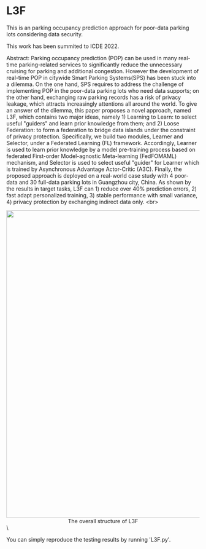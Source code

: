 # L3F
This is an parking occupancy prediction approach for poor-data parking lots considering data security.

This work has been summited to ICDE 2022.

Abstract: Parking occupancy prediction (POP) can be used in many real-time parking-related services to significantly reduce the unnecessary cruising for parking and additional congestion. However the development of real-time POP in citywide Smart Parking Systems(SPS) has been stuck into a dilemma. On the one hand, SPS requires to address the challenge of implementing POP in the poor-data parking lots who need data supports; on the other hand, exchanging raw parking records has a risk of privacy leakage, which attracts increasingly attentions all around the world. To give an answer of the dilemma, this paper proposes a novel approach, named L3F, which contains two major ideas, namely 1) Learning to Learn: to select useful "guiders" and learn prior knowledge from them; and 2) Loose Federation: to form a federation to bridge data islands under the constraint of privacy protection. Specifically, we build two modules, Learner and Selector, under a Federated Learning (FL) framework. Accordingly, Learner is used to learn prior knowledge by a model pre-training process based on federated First-order Model-agnostic Meta-learning (FedFOMAML) mechanism, and Selector is used to select useful "guider" for Learner which is trained by Asynchronous Advantage Actor-Critic (A3C). Finally, the proposed approach is deployed on a real-world case study with 4 poor-data and 30 full-data parking lots in Guangzhou city, China. As shown by the results in target tasks, L3F can  1) reduce over 40% prediction errors, 2) fast adapt personalized training, 3) stable performance with small variance, 4) privacy protection by exchanging indirect data only. \<br>

<div align="center"><img src="https://user-images.githubusercontent.com/49360609/147719583-a9787950-635d-4015-b1e2-2ed145260ab4.jpg" width="800"/>
</div>
<div align="center">The overall structure of L3F
</div>\<br>
  
You can simply reproduce the testing results by running 'L3F.py'.
